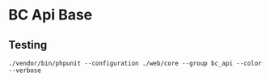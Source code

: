 # BC Api Base

## Testing

`./vendor/bin/phpunit --configuration ./web/core --group bc_api --color --verbose`

